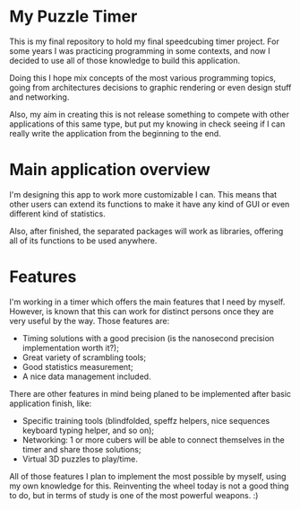 # My Puzzle Timer

This is my final repository to hold my final speedcubing timer project. For some years I was practicing programming in
some contexts, and now I decided to use all of those knowledge to build this application.

Doing this I hope mix concepts of the most various programming topics, going from architectures decisions to graphic
rendering or even design stuff and networking.

Also, my aim in creating this is not release something to compete with other applications of this same type, but put my
knowing in check seeing if I can really write the application from the beginning to the end.

# Main application overview

I'm designing this app to work more customizable I can. This means that other users can extend its functions to make it
have any kind of GUI or even different kind of statistics.

Also, after finished, the separated packages will work as libraries, offering all of its functions to be used anywhere.

# Features

I'm working in a timer which offers the main features that I need by myself. However, is known that this can work for
distinct persons once they are very useful by the way. Those features are:

- Timing solutions with a good precision (is the nanosecond precision implementation worth it?);
- Great variety of scrambling tools;
- Good statistics measurement;
- A nice data management included.

There are other features in mind being planed to be implemented after basic application finish, like:

- Specific training tools (blindfolded, speffz helpers, nice sequences keyboard typing helper, and so on);
- Networking: 1 or more cubers will be able to connect themselves in the timer and share those solutions;
- Virtual 3D puzzles to play/time.

All of those features I plan to implement the most possible by myself, using my own knowledge for this. Reinventing the
wheel today is not a good thing to do, but in terms of study is one of the most powerful weapons. :)
